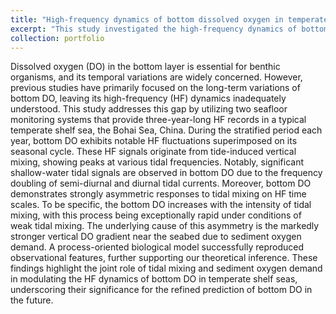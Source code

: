 ```yaml
---
title: "High‐frequency dynamics of bottom dissolved oxygen in temperate shelf seas: The joint role of tidal mixing and sediment oxygen demand"
excerpt: "This study investigated the high-frequency dynamics of bottom dissolved oxygen using submarine observations and ecosystem model <br/><img src='/images/portfolio_s1.png' alt='Project Image' width='600' height='400'>"
collection: portfolio
---
```


Dissolved oxygen (DO) in the bottom layer is essential for benthic organisms, and its temporal variations are widely concerned. However, previous studies have primarily focused on the long-term variations of bottom DO, leaving its high-frequency (HF) dynamics inadequately understood. This study addresses this gap by utilizing two seafloor monitoring systems that provide three-year-long HF records in a typical temperate shelf sea, the Bohai Sea, China. During the stratified period each year, bottom DO exhibits notable HF fluctuations superimposed on its seasonal cycle. These HF signals originate from tide-induced vertical mixing, showing peaks at various tidal frequencies. Notably, significant shallow-water tidal signals are observed in bottom DO due to the frequency doubling of semi-diurnal and diurnal tidal currents. Moreover, bottom DO demonstrates strongly asymmetric responses to tidal mixing on HF time scales. To be specific, the bottom DO increases with the intensity of tidal mixing, with this process being exceptionally rapid under conditions of weak tidal mixing. The underlying cause of this asymmetry is the markedly stronger vertical DO gradient near the seabed due to sediment oxygen demand. A process-oriented biological model successfully reproduced observational features, further supporting our theoretical inference. These findings highlight the joint role of tidal mixing and sediment oxygen demand in modulating the HF dynamics of bottom DO in temperate shelf seas, underscoring their significance for the refined prediction of bottom DO in the future.
